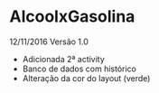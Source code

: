 # AlcoolxGasolina
12/11/2016
Versão 1.0
- Adicionada 2ª activity
- Banco de dados com histórico
- Alteração da cor do layout (verde)
